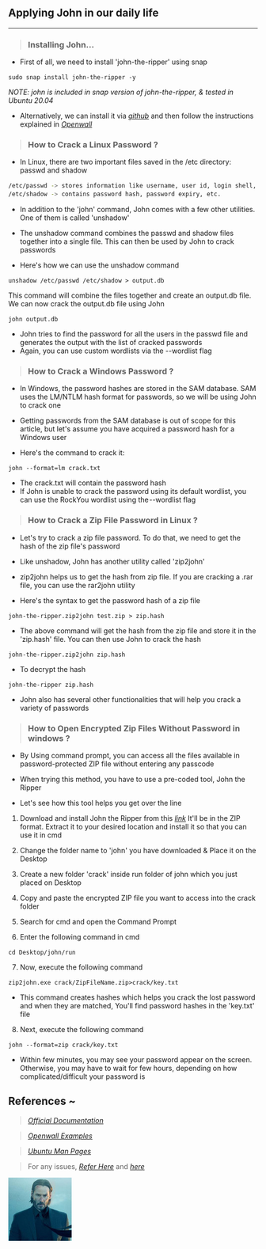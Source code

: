 
## Applying John in our daily life
----------------------------------

> ### Installing John...

* First of all, we need to install 'john-the-ripper' using snap
```
sudo snap install john-the-ripper -y
```

_NOTE: john is included in snap version of john-the-ripper, & tested in Ubuntu 20.04_

* Alternatively, we can install it via _[github](https://github.com/openwall/john.git)_ and then follow the instructions explained in _[Openwall](https://www.openwall.com/john/doc/INSTALL.shtml)_

> ### How to Crack a Linux Password ?

* In Linux, there are two important files saved in the /etc directory: passwd and shadow
```bash
/etc/passwd -> stores information like username, user id, login shell, etc.
/etc/shadow -> contains password hash, password expiry, etc.
```

* In addition to the 'john' command, John comes with a few other utilities. One of them is called 'unshadow'

* The unshadow command combines the passwd and shadow files together into a single file. This can then be used by John to crack passwords

* Here's how we can use the unshadow command
```
unshadow /etc/passwd /etc/shadow > output.db
```

This command will combine the files together and create an output.db file. We can now crack the output.db file using John
```
john output.db
```

* John tries to find the password for all the users in the passwd file and generates the output with the list of cracked passwords
* Again, you can use custom wordlists via the --wordlist flag

> ### How to Crack a Windows Password ?

* In Windows, the password hashes are stored in the SAM database. SAM uses the LM/NTLM hash format for passwords, so we will be using John to crack one

* Getting passwords from the SAM database is out of scope for this article, but let's assume you have acquired a password hash for a Windows user

* Here's the command to crack it:
```
john --format=lm crack.txt
```

* The crack.txt will contain the password hash
* If John is unable to crack the password using its default wordlist, you can use the RockYou wordlist using the --wordlist flag

> ### How to Crack a Zip File Password in Linux ?

* Let's try to crack a zip file password. To do that, we need to get the hash of the zip file's password

* Like unshadow, John has another utility called 'zip2john' 
* zip2john helps us to get the hash from zip file. If you are cracking a .rar file, you can use the rar2john utility

* Here's the syntax to get the password hash of a zip file
```
john-the-ripper.zip2john test.zip > zip.hash
```

* The above command will get the hash from the zip file and store it in the 'zip.hash' file. You can then use John to crack the hash
```
john-the-ripper.zip2john zip.hash
```

* To decrypt the hash
```
john-the-ripper zip.hash
```

* John also has several other functionalities that will help you crack a variety of passwords

> ### How to Open Encrypted Zip Files Without Password in windows ?

* By Using command prompt, you can access all the files available in password-protected ZIP file without entering any passcode 

* When trying this method, you have to use a pre-coded tool, John the Ripper

* Let's see how this tool helps you get over the line

1. Download and install John the Ripper from this _[link](https://web.archive.org/web/20190315141023/https:/www.openwall.com/john/)_ It'll be in the ZIP format. Extract it to your desired location and install it so that you can use it in cmd

2. Change the folder name to 'john' you have downloaded & Place it on the Desktop

3. Create a new folder 'crack' inside run folder of john which you just placed on Desktop

4. Copy and paste the encrypted ZIP file you want to access into the crack folder

5. Search for cmd and open the Command Prompt

6. Enter the following command in cmd
```
cd Desktop/john/run
```

7. Now, execute the following command
```
zip2john.exe crack/ZipFileName.zip>crack/key.txt
```
* This command creates hashes which helps you crack the lost password and when they are matched, You'll find password hashes in the 'key.txt' file

8. Next, execute the following command 
```
john --format=zip crack/key.txt
```
* Within few minutes, you may see your password appear on the screen. Otherwise, you may have to wait for few hours, depending on how complicated/difficult your password is


## References ~

> _[Official Documentation](https://www.openwall.com/john/)_

> _[Openwall Examples](https://www.openwall.com/john/doc/EXAMPLES.shtml)_

> _[Ubuntu Man Pages](https://manpages.ubuntu.com/manpages/focal/en/man8/john.8.html)_

> For any issues, _[Refer Here](https://superuser.com/questions/1457837/command-zip2john-is-not-working)_ and _[here](https://www.freecodecamp.org/news/crack-passwords-using-john-the-ripper-pentesting-tutorial/)_

![keanu_Reeves](imgs/johnwick.jpg)
